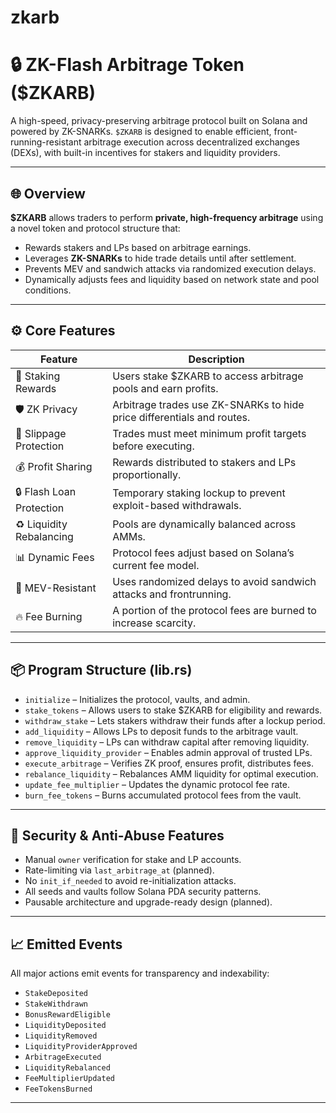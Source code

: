 # zkarb

# 🔒 ZK-Flash Arbitrage Token ($ZKARB)

A high-speed, privacy-preserving arbitrage protocol built on Solana and powered by ZK-SNARKs. `$ZKARB` is designed to enable efficient, front-running-resistant arbitrage execution across decentralized exchanges (DEXs), with built-in incentives for stakers and liquidity providers.

---

## 🌐 Overview

**$ZKARB** allows traders to perform **private, high-frequency arbitrage** using a novel token and protocol structure that:
- Rewards stakers and LPs based on arbitrage earnings.
- Leverages **ZK-SNARKs** to hide trade details until after settlement.
- Prevents MEV and sandwich attacks via randomized execution delays.
- Dynamically adjusts fees and liquidity based on network state and pool conditions.

---

## ⚙️ Core Features

| Feature                             | Description                                                                 |
|------------------------------------|-----------------------------------------------------------------------------|
| 💸 Staking Rewards                 | Users stake $ZKARB to access arbitrage pools and earn profits.             |
| 🛡️ ZK Privacy                     | Arbitrage trades use ZK-SNARKs to hide price differentials and routes.     |
| 🚀 Slippage Protection            | Trades must meet minimum profit targets before executing.                  |
| 💰 Profit Sharing                 | Rewards distributed to stakers and LPs proportionally.                     |
| 🔒 Flash Loan Protection          | Temporary staking lockup to prevent exploit-based withdrawals.             |
| ♻️ Liquidity Rebalancing         | Pools are dynamically balanced across AMMs.                                |
| 📊 Dynamic Fees                  | Protocol fees adjust based on Solana’s current fee model.                  |
| 🧨 MEV-Resistant                 | Uses randomized delays to avoid sandwich attacks and frontrunning.         |
| 🔥 Fee Burning                   | A portion of the protocol fees are burned to increase scarcity.            |

---


## 📦 Program Structure (lib.rs)

- `initialize` – Initializes the protocol, vaults, and admin.
- `stake_tokens` – Allows users to stake $ZKARB for eligibility and rewards.
- `withdraw_stake` – Lets stakers withdraw their funds after a lockup period.
- `add_liquidity` – Allows LPs to deposit funds to the arbitrage vault.
- `remove_liquidity` – LPs can withdraw capital after removing liquidity.
- `approve_liquidity_provider` – Enables admin approval of trusted LPs.
- `execute_arbitrage` – Verifies ZK proof, ensures profit, distributes fees.
- `rebalance_liquidity` – Rebalances AMM liquidity for optimal execution.
- `update_fee_multiplier` – Updates the dynamic protocol fee rate.
- `burn_fee_tokens` – Burns accumulated protocol fees from the vault.

---

## 🔐 Security & Anti-Abuse Features

- Manual `owner` verification for stake and LP accounts.
- Rate-limiting via `last_arbitrage_at` (planned).
- No `init_if_needed` to avoid re-initialization attacks.
- All seeds and vaults follow Solana PDA security patterns.
- Pausable architecture and upgrade-ready design (planned).

---

## 📈 Emitted Events

All major actions emit events for transparency and indexability:

- `StakeDeposited`
- `StakeWithdrawn`
- `BonusRewardEligible`
- `LiquidityDeposited`
- `LiquidityRemoved`
- `LiquidityProviderApproved`
- `ArbitrageExecuted`
- `LiquidityRebalanced`
- `FeeMultiplierUpdated`
- `FeeTokensBurned`

---
